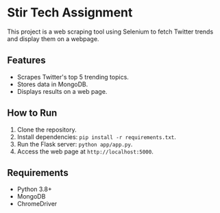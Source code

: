 # Stir Tech Assignment

This project is a web scraping tool using Selenium to fetch Twitter trends and display them on a webpage.

## Features
- Scrapes Twitter's top 5 trending topics.
- Stores data in MongoDB.
- Displays results on a web page.

## How to Run
1. Clone the repository.
2. Install dependencies: `pip install -r requirements.txt`.
3. Run the Flask server: `python app/app.py`.
4. Access the web page at `http://localhost:5000`.

## Requirements
- Python 3.8+
- MongoDB
- ChromeDriver
